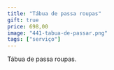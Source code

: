 ```yaml
---
title: "Tábua de passa roupas"
gift: true
price: 698,00
image: "441-tabua-de-passar.png"
tags: ["serviço"]
---
```


Tábua de passa roupas.
